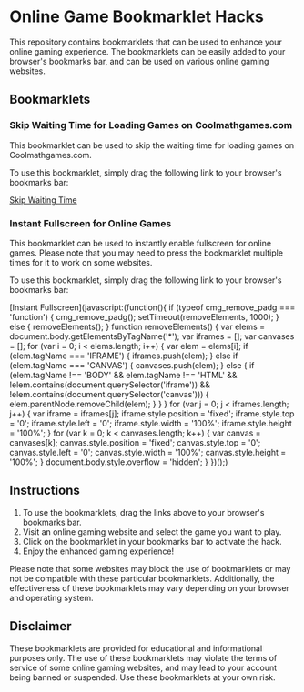 # Online Game Bookmarklet Hacks

This repository contains bookmarklets that can be used to enhance your online gaming experience. The bookmarklets can be easily added to your browser's bookmarks bar, and can be used on various online gaming websites.

## Bookmarklets

### Skip Waiting Time for Loading Games on Coolmathgames.com

This bookmarklet can be used to skip the waiting time for loading games on Coolmathgames.com.

To use this bookmarklet, simply drag the following link to your browser's bookmarks bar:

[Skip Waiting Time](javascript:cmg_remove_padg();)

### Instant Fullscreen for Online Games

This bookmarklet can be used to instantly enable fullscreen for online games. Please note that you may need to press the bookmarklet multiple times for it to work on some websites.

To use this bookmarklet, simply drag the following link to your browser's bookmarks bar:

[Instant Fullscreen](javascript:(function(){   if (typeof cmg_remove_padg === 'function') {     cmg_remove_padg();     setTimeout(removeElements, 1000);   } else {     removeElements();   }    function removeElements() {     var elems = document.body.getElementsByTagName('*');     var iframes = [];     var canvases = [];     for (var i = 0; i < elems.length; i++) {       var elem = elems[i];       if (elem.tagName === 'IFRAME') {         iframes.push(elem);       } else if (elem.tagName === 'CANVAS') {         canvases.push(elem);       } else {         if (elem.tagName !== 'BODY' && elem.tagName !== 'HTML' && !elem.contains(document.querySelector('iframe')) && !elem.contains(document.querySelector('canvas'))) {           elem.parentNode.removeChild(elem);         }       }     }     for (var j = 0; j < iframes.length; j++) {       var iframe = iframes[j];       iframe.style.position = 'fixed';       iframe.style.top = '0';       iframe.style.left = '0';       iframe.style.width = '100%';       iframe.style.height = '100%';     }     for (var k = 0; k < canvases.length; k++) {       var canvas = canvases[k];       canvas.style.position = 'fixed';       canvas.style.top = '0';       canvas.style.left = '0';       canvas.style.width = '100%';       canvas.style.height = '100%';     }     document.body.style.overflow = 'hidden';   } })();)

## Instructions

1. To use the bookmarklets, drag the links above to your browser's bookmarks bar.
2. Visit an online gaming website and select the game you want to play.
3. Click on the bookmarklet in your bookmarks bar to activate the hack.
4. Enjoy the enhanced gaming experience!

Please note that some websites may block the use of bookmarklets or may not be compatible with these particular bookmarklets. Additionally, the effectiveness of these bookmarklets may vary depending on your browser and operating system.

## Disclaimer

These bookmarklets are provided for educational and informational purposes only. The use of these bookmarklets may violate the terms of service of some online gaming websites, and may lead to your account being banned or suspended. Use these bookmarklets at your own risk.
